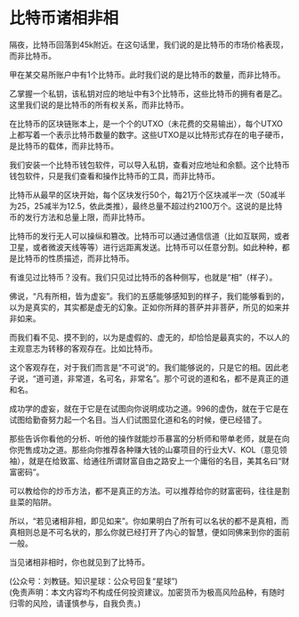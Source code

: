 # 比特币诸相非相

隔夜，比特币回落到45k附近。在这句话里，我们说的是比特币的市场价格表现，而非比特币。

甲在某交易所账户中有1个比特币。此时我们说的是比特币的数量，而非比特币。

乙掌握一个私钥，该私钥对应的地址中有3个比特币，这些比特币的拥有者是乙。这里我们说的是比特币的所有权关系，而非比特币。

在比特币的区块链账本上，是一个个的UTXO（未花费的交易输出），每个UTXO上都写着一个表示比特币数量的数字。这些UTXO是以比特形式存在的电子硬币，是比特币的载体，而非比特币。

我们安装一个比特币钱包软件，可以导入私钥，查看对应地址和余额。这个比特币钱包软件，只是我们查看和操作比特币的工具，而非比特币。

比特币从最早的区块开始，每个区块发行50个，每21万个区块减半一次（50减半为25，25减半为12.5，依此类推），最终总量不超过约2100万个。这说的是比特币的发行方法和总量上限，而非比特币。

比特币的发行无人可以操纵和篡改。比特币可以通过通信信道（比如互联网，或者卫星，或者微波天线等等）进行远距离发送。比特币可以任意分割。如此种种，都是比特币的性质描述，而非比特币。

有谁见过比特币？没有。我们只见过比特币的各种侧写，也就是“相”（样子）。

佛说，“凡有所相，皆为虚妄”。我们的五感能够感知到的样子，我们能够看到的，以为是真实的，其实都是虚无的幻象。正如你所拜的菩萨并非菩萨，所见的如来并非如来。

而我们看不见、摸不到的，以为是虚假的、虚无的，却恰恰是最真实的，不以人的主观意志为转移的客观存在。比如比特币。

这个客观存在，对于我们而言是“不可说”的。我们能够说的，只是它的相。因此老子说，“道可道，非常道，名可名，非常名”。那个可说的道和名，都不是真正的道和名。

成功学的虚妄，就在于它是在试图向你说明成功之道。996的虚伪，就在于它是在试图给勤奋努力起一个名目。当人们试图显化道和名的时候，便已经错了。

那些告诉你看他的分析、听他的操作就能炒币暴富的分析师和带单老师，就是在向你兜售成功之道。那些向你推荐各种赚大钱的山寨项目的行业大V、KOL（意见领袖），就是在给致富、给通往所谓财富自由之路安上一个庸俗的名目，美其名曰“财富密码”。

可以教给你的炒币方法，都不是真正的方法。可以推荐给你的财富密码，往往是割韭菜的陷阱。

所以，“若见诸相非相，即见如来”。你如果明白了所有可以名状的都不是真相，而真相则总是不可名状的，那么你就已经打开了内心的智慧，便如同佛来到你的面前一般。

当见诸相非相时，你也就见到了比特币。

(公众号：刘教链。知识星球：公众号回复“星球”) \
(免责声明：本文内容均不构成任何投资建议。加密货币为极高风险品种，有随时归零的风险，请谨慎参与，自我负责。)